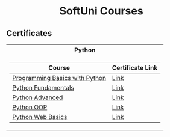 # <p align="center"> SoftUni Courses <p>

<h2> Certificates </h2>

<table>

<tr>
  <th> Python </th>
</tr>

<tr>
<td>

| **Course**                                                                                                                         | **Certificate Link**                                                                   |
| ---------------------------------------------------------------------------------------------------------------------------------- | -------------------------------------------------------------------------- |
| <a href="https://softuni.bg/trainings/2971/programming-basics-with-python-june-2020"> Programming Basics with Python </a>          | <a href="https://softuni.bg/certificates/details/85047/0c0ff0ae"> Link</a>  |
| <a href="https://softuni.bg/trainings/3132/python-fundamentals-september-2020"> Python Fundamentals </a>                           | <a href="https://softuni.bg/certificates/details/96973/5085f21c"> Link</a>  |
| <a href="https://softuni.bg/trainings/3219/python-advanced-january-2021"> Python Advanced </a>                                     | <a href="https://softuni.bg/certificates/details/97607/c984341e"> Link</a>  |
| <a href="https://softuni.bg/trainings/3220/python-oop-february-2021"> Python OOP </a>                                              | <a href="https://softuni.bg/certificates/details/104015/507b4886"> Link</a> |
| <a href="https://softuni.bg/trainings/3220/python-oop-february-2021"> Python Web Basics </a>                                       | <a href="https://softuni.bg/certificates/details/108797/d3531d9d"> Link</a> |
</td>
</tr>


